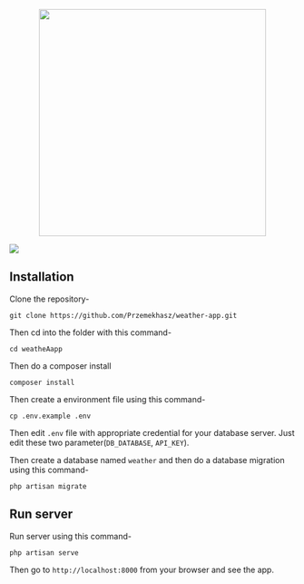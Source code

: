 <p align="center"><a href="https://laravel.com" target="_blank"><img src="https://raw.githubusercontent.com/laravel/art/master/logo-lockup/5%20SVG/2%20CMYK/1%20Full%20Color/laravel-logolockup-cmyk-red.svg" width="400"></a></p>
<img src="https://cdn.discordapp.com/attachments/819198809837273148/898173592494276608/unknown.png">

## Installation

Clone the repository-

```
git clone https://github.com/Przemekhasz/weather-app.git
```

Then cd into the folder with this command-

```
cd weatheAapp
```

Then do a composer install

```
composer install
```

Then create a environment file using this command-

```
cp .env.example .env
```

Then edit `.env` file with appropriate credential for your database server. Just edit these two parameter(`DB_DATABASE`, `API_KEY`).

Then create a database named `weather` and then do a database migration using this command-

```
php artisan migrate
```

## Run server

Run server using this command-

```
php artisan serve
```

Then go to `http://localhost:8000` from your browser and see the app.
